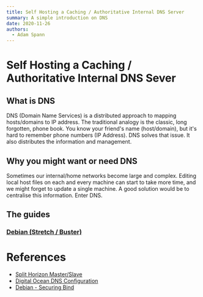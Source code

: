 ```yaml
---
title: Self Hosting a Caching / Authoritative Internal DNS Server
summary: A simple introduction on DNS
date: 2020-11-26
authors:
  - Adam Spann
---
```

# Self Hosting a Caching / Authoritative Internal DNS Sever

## What is DNS

DNS (Domain Name Services) is a distributed approach to mapping hosts/domains to IP address.
The traditional analogy is the classic, long forgotten, phone book. You know your friend's name (host/domain), but it's hard to remember phone numbers (IP Address). DNS solves that issue. It also distributes the information and management.

## Why you might want or need DNS

Sometimes our internal/home networks become large and complex. Editing local host files on each and every machine can start to take more time, and we might forget to update a single machine. A good solution would be to centralise this information. Enter DNS.

## The guides
### [Debian (Stretch / Buster)](debian-stretch.md)

# References
- [Split Horizon Master/Slave](https://jensd.be/160/linux/split-horizon-dns-masterslave-with-bind)
- [Digital Ocean DNS Configuration](https://www.digitalocean.com/community/tutorials/how-to-configure-bind-as-a-private-network-dns-server-on-debian-9)
- [Debian - Securing Bind](https://www.debian.org/doc/manuals/securing-debian-manual/sec-bind.en.html)
